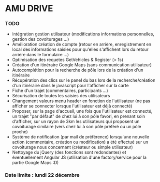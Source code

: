 # AMU DRIVE #

### TODO ###

* Intégration gestion utilisateur (modifications informations personnelles, gestion des covoiturages ...)
* Amélioration création de compte (retour en arrière, enregistrement en local des informations saisies pour qu'elles s'affichent
lors du retour arrière dans le formulaire ...)
* Optimisation des requetes GetVehicles & Register (> 1s)
* Création d'un itinéraire Google Maps (sans communication utilisateur)
* Autocomplétion pour la recherche de pôle lors de la création d'un itinéraire
* Récupération des clics sur le panel du bas lors de la recherche/création d'un itinéraire dans le javascript pour l'afficher sur la
carte
* Fiche d'un trajet (commentaires, participants ...) 
* Sécurisation de toutes les saisies des utilisateurs
* Changement valeurs menu header en fonction de l'utilisateur (ne pas afficher se connecter lorsque l'utilisateur est déjà connecté) 
* Proposer, sur la page d'accueil, une fois que l'utilisateur est connecté, un trajet "par défaut" de chez lui à son pôle favori,
en prenant soin d'afficher, sur un rayon de 3km les utilisateurs qui proposent un covoiturage similaire (vers chez lui à son pôle préféré 
ou un pôle proche) 
* Système de notification (par mail de préférence) lorsqu'une nouvelle action (commentaire, création ou modification) a été effectué 
sur un covoiturage nous concernant (créateur ou simple utilisateur)
* Nettoyage du jQuery (des fonctions sont redondantes) et éventuellement Angular JS (utilisation d'une factory/service 
pour la partie Google Maps :D)

### Date limite : lundi 22 décembre  ###
